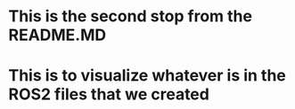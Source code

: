 # This is the second stop from the README.MD 


# This is to visualize whatever is in the ROS2 files that we created

